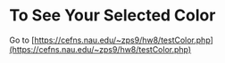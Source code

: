 # To See Your Selected Color
Go to [https://cefns.nau.edu/~zps9/hw8/testColor.php](https://cefns.nau.edu/~zps9/hw8/testColor.php)
